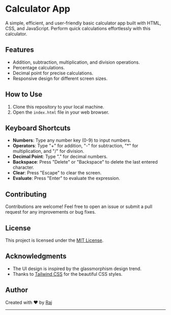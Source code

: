 # Calculator App

A simple, efficient, and user-friendly basic calculator app built with HTML, CSS, and JavaScript. Perform quick calculations effortlessly with this calculator.

## Features

- Addition, subtraction, multiplication, and division operations.
- Percentage calculations.
- Decimal point for precise calculations.
- Responsive design for different screen sizes.

## How to Use

1. Clone this repository to your local machine.
2. Open the `index.html` file in your web browser.

## Keyboard Shortcuts

- **Numbers**: Type any number key (0-9) to input numbers.
- **Operators**: Type "+" for addition, "-" for subtraction, "\*" for multiplication, and "/" for division.
- **Decimal Point**: Type "." for decimal numbers.
- **Backspace**: Press "Delete" or "Backspace" to delete the last entered character.
- **Clear**: Press "Escape" to clear the screen.
- **Evaluate**: Press "Enter" to evaluate the expression.

## Contributing

Contributions are welcome! Feel free to open an issue or submit a pull request for any improvements or bug fixes.

## License

This project is licensed under the [MIT License](LICENSE).

## Acknowledgments

- The UI design is inspired by the glassmorphism design trend.
- Thanks to [Tailwind CSS](https://tailwindcss.com) for the beautiful CSS styles.

## Author

Created with ❤️ by [Raj](https://github.com/RajBhadoriya)

---
